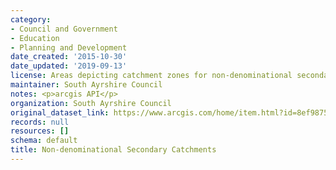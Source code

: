 ```yaml
---
category:
- Council and Government
- Education
- Planning and Development
date_created: '2015-10-30'
date_updated: '2019-09-13'
license: Areas depicting catchment zones for non-denominational secondary schools
maintainer: South Ayrshire Council
notes: <p>arcgis API</p>
organization: South Ayrshire Council
original_dataset_link: https://www.arcgis.com/home/item.html?id=8ef9875413c34db6bbded52b6eaf8c07
records: null
resources: []
schema: default
title: Non-denominational Secondary Catchments
---
```

